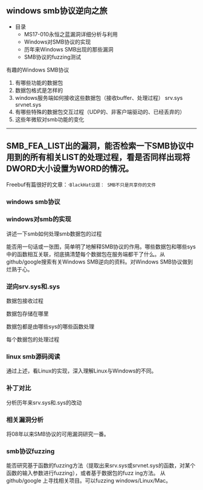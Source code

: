 ## windows smb协议逆向之旅


* 目录
  * MS17-010永恒之蓝漏洞详细分析与利用
  * Windows对SMB协议的实现
  * 历年来Windows SMB出现的那些漏洞
  * SMB协议的fuzzing测试



有趣的Windows SMB协议

1. 有哪些功能的数据包
2. 数据包格式是怎样的
3. windows服务端如何接收这些数据包（接收buffer、处理过程） srv.sys srvnet.sys
4. 有哪些特殊的数据包交互过程（UDP的、非客户端驱动的、已经丢弃的）
5. 这些年微软对smb功能的变化


-----------------------------

SMB_FEA_LIST出的漏洞，能否检索一下SMB协议中用到的所有相关LIST的处理过程，看是否同样出现将DWORD大小设置为WORD的情况。
-----------------------------

Freebuf有篇很好的文章：·`BlackHat议题： SMB不只是共享你的文件`

### windows smb协议


### windows对smb的实现

讲述一下smb如何处理smb数据包的过程

能否用一句话或一张图，简单明了地解释SMB协议的作用。哪些数据包和哪些sys中的函数相互关联，彻底搞清楚每个数据包在服务端都干了什么。从github/google搜索有关Windows SMB逆向的资料。对Windows SMB协议做到烂熟于心。

### 逆向srv.sys和.sys

数据包接收过程

数据包存储在哪里

数据包都是由哪些sys的哪些函数处理

每个数据包的处理过程



### linux smb源码阅读

通过上述，看Linux的实现，深入理解Linux与Windows的不同。

### 补丁对比

分析历年来srv.sys和.sys的改动

### 相关漏洞分析

将08年以来SMB协议的可用漏洞研究一番。

### smb协议fuzzing

能否研究基于函数的fuzzing方法（提取出来srv.sys或srvnet.sys的函数，对某个函数的输入参数进行fuzzing），或者基于数据包的fuzz ing方法。
从github/google 上寻找相关项目。可以fuzzing windows/Linux/Mac。





